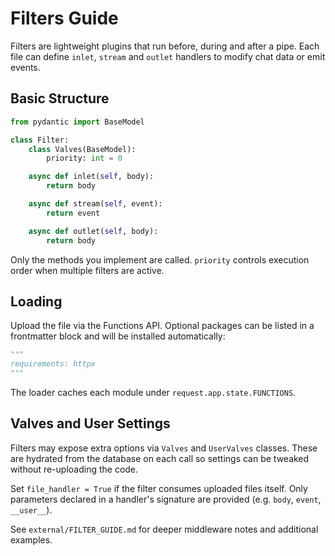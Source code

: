 # Filters Guide

Filters are lightweight plugins that run before, during and after a pipe. Each file can define `inlet`, `stream` and `outlet` handlers to modify chat data or emit events.

## Basic Structure

```python
from pydantic import BaseModel

class Filter:
    class Valves(BaseModel):
        priority: int = 0

    async def inlet(self, body):
        return body

    async def stream(self, event):
        return event

    async def outlet(self, body):
        return body
```

Only the methods you implement are called. `priority` controls execution order when multiple filters are active.

## Loading

Upload the file via the Functions API. Optional packages can be listed in a frontmatter block and will be installed automatically:

```python
"""
requirements: httpx
"""
```

The loader caches each module under `request.app.state.FUNCTIONS`.

## Valves and User Settings

Filters may expose extra options via `Valves` and `UserValves` classes. These are hydrated from the database on each call so settings can be tweaked without re-uploading the code.

Set `file_handler = True` if the filter consumes uploaded files itself. Only parameters declared in a handler's signature are provided (e.g. `body`, `event`, `__user__`).

See `external/FILTER_GUIDE.md` for deeper middleware notes and additional examples.
